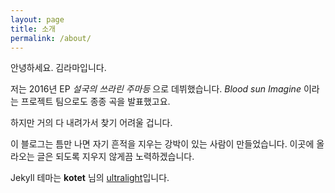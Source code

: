 ```yaml
---
layout: page
title: 소개
permalink: /about/
---
```

안녕하세요. 김라마입니다.

저는 2016년 EP _설국의 쓰라린 주마등_ 으로 데뷔했습니다. _Blood sun Imagine_ 이라는 프로젝트 팀으로도 종종 곡을 발표했고요.

하지만 거의 다 내려가서 찾기 어려울 겁니다.

이 블로그는 틈만 나면 자기 흔적을 지우는 강박이 있는 사람이 만들었습니다. 이곳에 올라오는 글은 되도록 지우지 않게끔 노력하겠습니다.

Jekyll 테마는 **kotet** 님의 [ultralight](https://github.com/kotet/ultralight/)입니다.
